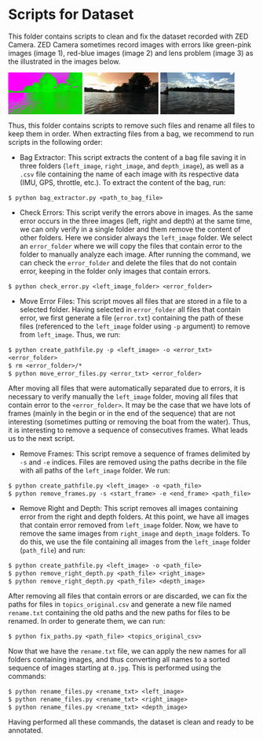 # Scripts for Dataset

This folder contains scripts to clean and fix the dataset recorded with ZED Camera. ZED Camera sometimes record images with errors like green-pink images (image 1), red-blue images (image 2) and lens problem (image 3) as the illustrated in the images below.

<p float="left">
  <img src="../images/error1.jpg" width="30%" align="center" />
  <img src="../images/error2.jpg" width="30%" align="center" />
  <img src="../images/error3.jpg" width="30%" align="center" />
</p>

Thus, this folder contains scripts to remove such files and rename all files to keep them in order. When extracting files from a bag, we recommend to run scripts in the following order:

- Bag Extractor: This script extracts the content of a bag file saving it in three folders (`left_image`, `right_image`, and `depth_image`), as well as a `.csv` file containing the name of each image with its respective data (IMU, GPS, throttle, etc.). To extract the content of the bag, run:

```
$ python bag_extractor.py <path_to_bag_file>
```

- Check Errors: This script verify the errors above in images. As the same error occurs in the three images (left, right and depth) at the same time, we can only verify in a single folder and them remove the content of other folders. Here we consider always the `left_image` folder. We select an `error_folder` where we will copy the files that contain error to the folder to manually analyze each image. After running the command, we can check the `error_folder` and delete the files that do not contain error, keeping in the folder only images that contain errors.

```
$ python check_error.py <left_image_folder> <error_folder>
```

-  Move Error Files: This script moves all files that are stored in a file to a selected folder. Having selected in `error_folder` all files that contain error, we first generate a file (`error.txt`) containing the path of these files (referenced to the `left_image` folder using `-p` argument) to remove from `left_image`. Thus, we run:

```
$ python create_pathfile.py -p <left_image> -o <error_txt> <error_folder> 
$ rm <error_folder>/*
$ python move_error_files.py <error_txt> <error_folder>
```

After moving all files that were automatically separated due to errors, it is necessary to verify manually the `left_image` folder, moving all files that contain error to the `<error_folder>`. It may be the case that we have lots of frames (mainly in the begin or in the end of the sequence) that are not interesting (sometimes putting or removing the boat from the water). Thus, it is interesting to remove a sequence of consecutives frames. What leads us to the next script.

- Remove Frames: This script remove a sequence of frames delimited by `-s` and `-e` indices. Files are removed using the paths decribe in the file with all paths of the `left_image` folder. We run:

```
$ python create_pathfile.py <left_image> -o <path_file> 
$ python remove_frames.py -s <start_frame> -e <end_frame> <path_file>
```

- Remove Right and Depth: This script removes all images containing error from the right and depth folders. At this point, we have all images that contain error removed from `left_image` folder. Now, we have to remove the same images from `right_image` and `depth_image` folders. To do this, we use the file containing all images from the `left_image` folder (`path_file`) and run:

```
$ python create_pathfile.py <left_image> -o <path_file>
$ python remove_right_depth.py <path_file> <right_image>
$ python remove_right_depth.py <path_file> <depth_image>
```

After removing all files that contain errors or are discarded, we can fix the paths for files in `topics_original.csv` and generate a new file named `rename.txt` containing the old paths and the new paths for files to be renamed. In order to generate them, we can run:

```
$ python fix_paths.py <path_file> <topics_original_csv> 
```

Now that we have the `rename.txt` file, we can apply the new names for all folders containing images, and thus converting all names to a sorted sequence of images starting at `0.jpg`. This is performed using the commands:

```
$ python rename_files.py <rename_txt> <left_image>
$ python rename_files.py <rename_txt> <right_image>
$ python rename_files.py <rename_txt> <depth_image>
```

Having performed all these commands, the dataset is clean and ready to be annotated.
